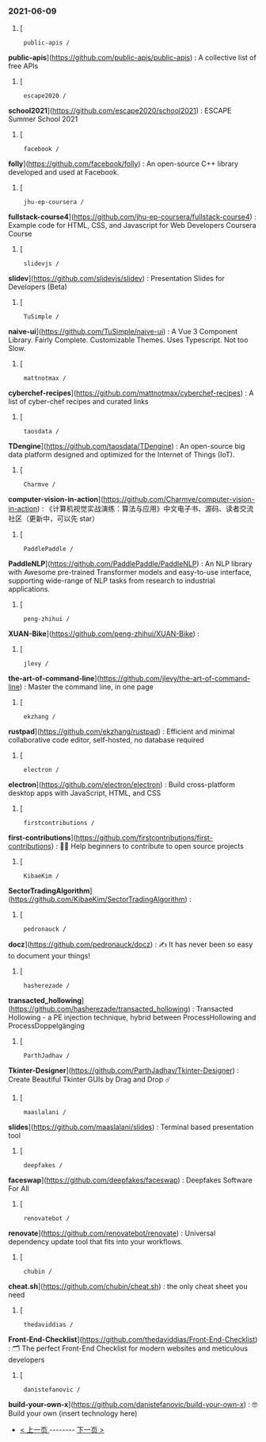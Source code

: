 ### 2021-06-09 
1. [
    

        public-apis /
**public-apis**](https://github.com/public-apis/public-apis) : A collective list of free APIs
1. [
    

        escape2020 /
**school2021**](https://github.com/escape2020/school2021) : ESCAPE Summer School 2021
1. [
    

        facebook /
**folly**](https://github.com/facebook/folly) : An open-source C++ library developed and used at Facebook.
1. [
    

        jhu-ep-coursera /
**fullstack-course4**](https://github.com/jhu-ep-coursera/fullstack-course4) : Example code for HTML, CSS, and Javascript for Web Developers Coursera Course
1. [
    

        slidevjs /
**slidev**](https://github.com/slidevjs/slidev) : Presentation Slides for Developers (Beta)
1. [
    

        TuSimple /
**naive-ui**](https://github.com/TuSimple/naive-ui) : A Vue 3 Component Library. Fairly Complete. Customizable Themes. Uses Typescript. Not too Slow.
1. [
    

        mattnotmax /
**cyberchef-recipes**](https://github.com/mattnotmax/cyberchef-recipes) : A list of cyber-chef recipes and curated links
1. [
    

        taosdata /
**TDengine**](https://github.com/taosdata/TDengine) : An open-source big data platform designed and optimized for the Internet of Things (IoT).
1. [
    

        Charmve /
**computer-vision-in-action**](https://github.com/Charmve/computer-vision-in-action) : 《计算机视觉实战演练：算法与应用》中文电子书、源码、读者交流社区（更新中，可以先 star）
1. [
    

        PaddlePaddle /
**PaddleNLP**](https://github.com/PaddlePaddle/PaddleNLP) : An NLP library with Awesome pre-trained Transformer models and easy-to-use interface, supporting wide-range of NLP tasks from research to industrial applications.
1. [
    

        peng-zhihui /
**XUAN-Bike**](https://github.com/peng-zhihui/XUAN-Bike) : 
1. [
    

        jlevy /
**the-art-of-command-line**](https://github.com/jlevy/the-art-of-command-line) : Master the command line, in one page
1. [
    

        ekzhang /
**rustpad**](https://github.com/ekzhang/rustpad) : Efficient and minimal collaborative code editor, self-hosted, no database required
1. [
    

        electron /
**electron**](https://github.com/electron/electron) : Build cross-platform desktop apps with JavaScript, HTML, and CSS
1. [
    

        firstcontributions /
**first-contributions**](https://github.com/firstcontributions/first-contributions) : 🚀✨ Help beginners to contribute to open source projects
1. [
    

        KibaeKim /
**SectorTradingAlgorithm**](https://github.com/KibaeKim/SectorTradingAlgorithm) : 
1. [
    

        pedronauck /
**docz**](https://github.com/pedronauck/docz) : ✍ It has never been so easy to document your things!
1. [
    

        hasherezade /
**transacted_hollowing**](https://github.com/hasherezade/transacted_hollowing) : Transacted Hollowing - a PE injection technique, hybrid between ProcessHollowing and ProcessDoppelgänging
1. [
    

        ParthJadhav /
**Tkinter-Designer**](https://github.com/ParthJadhav/Tkinter-Designer) : Create Beautiful Tkinter GUIs by Drag and Drop ☄️
1. [
    

        maaslalani /
**slides**](https://github.com/maaslalani/slides) : Terminal based presentation tool
1. [
    

        deepfakes /
**faceswap**](https://github.com/deepfakes/faceswap) : Deepfakes Software For All
1. [
    

        renovatebot /
**renovate**](https://github.com/renovatebot/renovate) : Universal dependency update tool that fits into your workflows.
1. [
    

        chubin /
**cheat.sh**](https://github.com/chubin/cheat.sh) : the only cheat sheet you need
1. [
    

        thedaviddias /
**Front-End-Checklist**](https://github.com/thedaviddias/Front-End-Checklist) : 🗂 The perfect Front-End Checklist for modern websites and meticulous developers
1. [
    

        danistefanovic /
**build-your-own-x**](https://github.com/danistefanovic/build-your-own-x) : 🤓 Build your own (insert technology here) 

- [ < 上一页 ](https://github.com/able8/github-trending-daily-record/blob/master/2021-06-08.md) -------- [ 下一页 > ](https://github.com/able8/github-trending-daily-record/blob/master/2021-06-10.md)